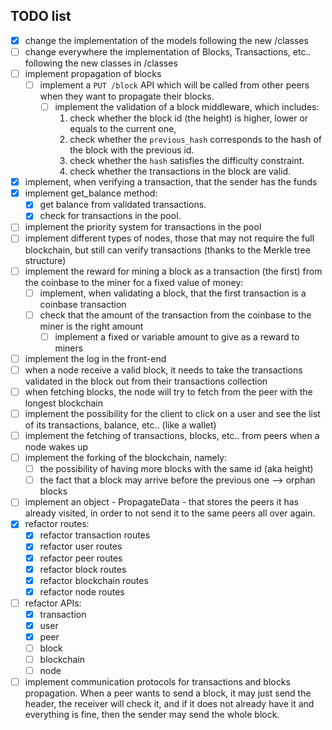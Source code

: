 ## TODO list

- [x] change the implementation of the models following the new /classes
- [ ] change everywhere the implementation of Blocks, Transactions, etc.. following the new classes in /classes
- [ ] implement propagation of blocks
  - [ ] implement a `PUT /block` API which will be called from other peers when they want to propagate their blocks.
    - [ ] implement the validation of a block middleware, which includes:
      1. check whether the block id (the height) is higher, lower or equals to the current one,
      1. check whether the `previous_hash` corresponds to the hash of the block with the previous id.
      1. check whether the `hash` satisfies the difficulty constraint.
      1. check whether the transactions in the block are valid.
- [x] implement, when verifying a transaction, that the sender has the funds
- [x] implement get_balance method:
  - [x] get balance from validated transactions.
  - [x] check for transactions in the pool.
- [ ] implement the priority system for transactions in the pool
- [ ] implement different types of nodes, those that may not require the full blockchain, but still can verify transactions (thanks to the Merkle tree structure)
- [ ] implement the reward for mining a block as a transaction (the first) from the coinbase to the miner for a fixed value of money:
  - [ ] implement, when validating a block, that the first transaction is a coinbase transaction
  - [ ] check that the amount of the transaction from the coinbase to the miner is the right amount
    - [ ] implement a fixed or variable amount to give as a reward to miners
- [ ] implement the log in the front-end
- [ ] when a node receive a valid block, it needs to take the transactions validated in the block out from their transactions collection
- [ ] when fetching blocks, the node will try to fetch from the peer with the longest blockchain
- [ ] implement the possibility for the client to click on a user and see the list of its transactions, balance, etc.. (like a wallet)
- [ ] implement the fetching of transactions, blocks, etc.. from peers when a node wakes up
- [ ] implement the forking of the blockchain, namely:
  - [ ] the possibility of having more blocks with the same id (aka height)
  - [ ] the fact that a block may arrive before the previous one --> orphan blocks
- [ ] implement an object - PropagateData - that stores the peers it has already visited, in order to not send it to the same peers all over again.
- [x] refactor routes:
  - [x] refactor transaction routes
  - [x] refactor user routes
  - [x] refactor peer routes
  - [x] refactor block routes
  - [x] refactor blockchain routes
  - [x] refactor node routes
- [ ] refactor APIs:
  - [x] transaction
  - [x] user
  - [x] peer
  - [ ] block
  - [ ] blockchain
  - [ ] node
- [ ] implement communication protocols for transactions and blocks propagation. When a peer wants to send a block, it may just send the header, the receiver will check it, and if it does not already have it and everything is fine, then the sender may send the whole block.
